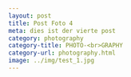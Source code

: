 ```yaml
---
layout: post
title: Post Foto 4
meta: dies ist der vierte post
category: photography
category-title: PHOTO-<br>GRAPHY
category-url: photography.html
image: ../img/test_1.jpg
---
```

